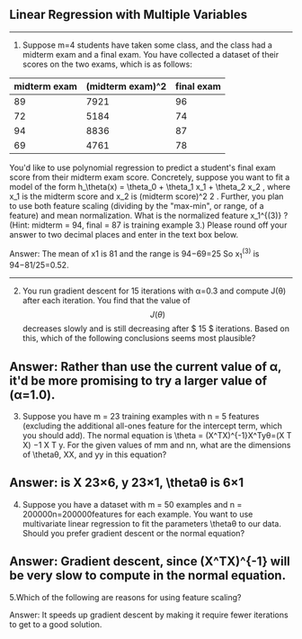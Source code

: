 ## Linear Regression with Multiple Variables
---
1. Suppose m=4 students have taken some class, and the class had a midterm exam and a final exam. You have collected a dataset of their scores on the two exams, which is as follows:

| midterm exam | (midterm exam)^2 | final exam |
|--------------|------------------|------------|
| 89 | 7921 | 96 |
|72|5184|74|
|94|8836|87|
|69|4761|78|

You'd like to use polynomial regression to predict a student's final exam score from their midterm exam score. Concretely, suppose you want to fit a model of the form h_\theta(x) = \theta_0 + \theta_1 x_1 + \theta_2 x_2 , where x_1 is the midterm score and x_2 is (midterm score)^2 2 . Further, you plan to use both feature scaling (dividing by the "max-min", or range, of a feature) and mean normalization. What is the normalized feature x_1^{(3)} ? (Hint: midterm = 94, final = 87 is training example 3.) Please round off your answer to two decimal places and enter in the text box below.

Answer: The mean of x1 is 81 and the range is 94−69=25  So x<sub>1</sub><sup>(3)</sup> is 94−81/25=0.52.

---
2. You run gradient descent for 15 iterations with α=0.3 and compute J(θ) after each iteration. You find that the value of $$ J(θ) $$ decreases slowly and is still decreasing after $ 15 $ iterations. Based on this, which of the following conclusions seems most plausible?

Answer: Rather than use the current value of α, it'd be more promising to try a larger value of  (α=1.0).
---
3. Suppose you have m = 23 training examples with n = 5 features (excluding the additional all-ones feature for the intercept term, which you should add). The normal equation is \theta = (X^TX)^{-1}X^Tyθ=(X T X) −1 X T y. For the given values of mm and nn, what are the dimensions of \thetaθ, XX, and yy in this equation?

Answer:  is X 23×6, y 23×1, \thetaθ is 6×1
---
4. Suppose you have a dataset with m = 50 examples and n = 200000n=200000features for each example. You want to use multivariate linear regression to fit the parameters \thetaθ to our data. Should you prefer gradient descent or the normal equation?

Answer: Gradient descent, since (X^TX)^{-1} will be very slow to compute in the normal equation.
---
5.Which of the following are reasons for using feature scaling?

Answer: It speeds up gradient descent by making it require fewer iterations to get to a good solution.

